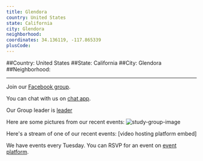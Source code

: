 ```yaml
---
title: Glendora
country: United States
state: California
city: Glendora
neighborhood: 
coordinates: 34.136119, -117.865339
plusCode:
---
```


##Country: United States
##State: California
##City: Glendora
##Neighborhood: 
*****
Join our [Facebook group](https://www.facebook.com/groups/free.code.camp.Glendora.California).

You can chat with us on [chat app]().

Our Group leader is [leader]()

Here are some pictures from our recent events:
![study-group-image]()

Here's a stream of one of our recent events:
[video hosting platform embed]

We have events every Tuesday. You can RSVP for an event on [event platform]().
